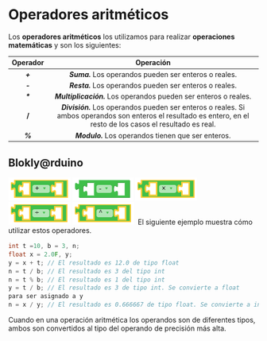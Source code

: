 # Operadores aritméticos


Los **operadores aritméticos** los utilizamos para realizar **operaciones matemáticas** y son los siguientes:

Operador	|	Operación 
:------------: 	|	:-----------:
***+***        |    ***Suma.***  Los operandos pueden ser enteros o reales. 	
***-***         |    ***Resta.*** Los operandos pueden ser enteros o reales.
___*___                   |      ***Multiplicación.***   Los operandos pueden ser enteros o reales.
**/**            |  ***División.*** Los operandos pueden ser enteros o reales. Si ambos operandos son enteros el resultado es entero, en el resto de los casos el resultado es real.
***%***       | ***Modulo.*** Los operandos tienen que ser enteros.

## Blokly@rduino
![](https://github.com/Ezzzzzzzzzzzzzz/CursoRoboticaAplicada/blob/master/Operadores/capture1604425275195.png)
![](https://github.com/Ezzzzzzzzzzzzzz/CursoRoboticaAplicada/blob/master/Operadores/capture1604425702232.png)
![](https://github.com/Ezzzzzzzzzzzzzz/CursoRoboticaAplicada/blob/master/Operadores/capture1604425705226.png)
![](https://github.com/Ezzzzzzzzzzzzzz/CursoRoboticaAplicada/blob/master/Operadores/capture1604425707958.png)
![](https://github.com/Ezzzzzzzzzzzzzz/CursoRoboticaAplicada/blob/master/Operadores/capture1604425711898.png)
![]()
El siguiente ejemplo muestra cómo utilizar estos operadores.
```c
int t =10, b = 3, n;
float x = 2.0F, y;
y = x + t; // El resultado es 12.0 de tipo float
n = t / b; // El resultado es 3 del tipo int
n = t % b; // El resultado es 1 del tipo int
y = t / b; // El resultado es 3 de tipo int. Se convierte a float
para ser asignado a y
n = x / y; // El resultado es 0.666667 de tipo float. Se convierte a int para asignarlo a n (n = 0)
```
Cuando en una operación aritmética los operandos son de diferentes tipos, ambos son convertidos al tipo del operando de precisión más alta.
<!--stackedit_data:
eyJoaXN0b3J5IjpbMTMwNjA0MDI3MSwxMDYxNDE4ODg1XX0=
-->